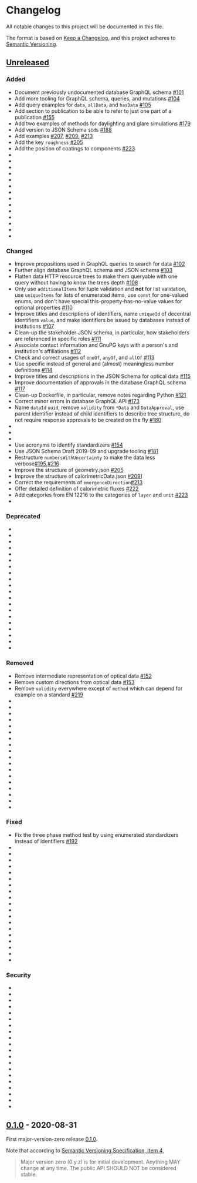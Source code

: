 # Changelog

All notable changes to this project will be documented in this file.

The format is based on
[Keep a Changelog](https://keepachangelog.com/en/1.0.0/),
and this project adheres to
[Semantic Versioning](https://semver.org/spec/v2.0.0.html).

## [Unreleased]

### Added

- Document previously undocumented database GraphQL schema [#101](https://github.com/ise621/building-envelope-data/pull/101)
- Add more tooling for GraphQL schema, queries, and mutations [#104](https://github.com/ise621/building-envelope-data/pull/104)
- Add query examples for `data`, `allData`, and `hasData` [#105](https://github.com/ise621/building-envelope-data/pull/105)
- Add section to publication to be able to refer to just one part of a publication [#155](https://github.com/ise621/building-envelope-data/pull/155)
- Add two examples of methods for daylighting and glare simulations [#179](https://github.com/ise621/building-envelope-data/pull/179)
- Add version to JSON Schema `$id`s [#188](https://github.com/ise621/building-envelope-data/pull/188)
- Add examples [#207](https://github.com/ise621/building-envelope-data/pull/207), [#209](https://github.com/ise621/building-envelope-data/pull/209), [#213](https://github.com/ise621/building-envelope-data/pull/213)
- Add the key `roughness` [#205](https://github.com/ise621/building-envelope-data/pull/205)
- Add the position of coatings to components [#223](https://github.com/ise621/building-envelope-data/pull/223)
-
-
-
-
-
-
-
-
-
-
-
-
-
-

### Changed

- Improve propositions used in GraphQL queries to search for data [#102](https://github.com/ise621/building-envelope-data/pull/102)
- Further align database GraphQL schema and JSON schema [#103](https://github.com/ise621/building-envelope-data/pull/103)
- Flatten data HTTP resource trees to make them queryable with one query without having to know the trees depth [#108](https://github.com/ise621/building-envelope-data/pull/108)
- Only use `additionalItems` for tuple validation and **not** for list validation, use `uniqueItems` for lists of enumerated items, use `const` for one-valued enums, and don't have special this-property-has-no-value values for optional properties [#110](https://github.com/ise621/building-envelope-data/pull/110)
- Improve titles and descriptions of identifiers, name `uniqueId` of decentral identifiers `value`, and make identifiers be issued by databases instead of institutions [#107](https://github.com/ise621/building-envelope-data/pull/107)
- Clean-up the stakeholder JSON schema, in particular, how stakeholders are referenced in specific roles [#111](https://github.com/ise621/building-envelope-data/pull/111)
- Associate contact information and GnuPG keys with a person's and institution's affiliations [#112](https://github.com/ise621/building-envelope-data/pull/112)
- Check and correct usages of `oneOf`, `anyOf`, and `allOf` [#113](https://github.com/ise621/building-envelope-data/pull/113)
- Use specific instead of general and (almost) meaningless number definitions [#114](https://github.com/ise621/building-envelope-data/pull/114)
- Improve titles and descriptions in the JSON Schema for optical data [#115](https://github.com/ise621/building-envelope-data/pull/115)
- Improve documentation of approvals in the database GraphQL schema [#117](https://github.com/ise621/building-envelope-data/pull/117)
- Clean-up Dockerfile, in particular, remove notes regarding Python [#121](https://github.com/ise621/building-envelope-data/pull/121)
- Correct minor errors in database GraphQL API [#173](https://github.com/ise621/building-envelope-data/pull/173)
- Name `dataId` `uuid`, remove `validity` from `*Data` and `DataApproval`, use parent identifier instead of child identifiers to describe tree structure, do not require response approvals to be created on the fly [#180](https://github.com/ise621/building-envelope-data/pull/180)
-
-
-
- Use acronyms to identify standardizers [#154](https://github.com/ise621/building-envelope-data/pull/154)
- Use JSON Schema Draft 2019-09 and upgrade tooling [#181](https://github.com/ise621/building-envelope-data/pull/181)
- Restructure `numbersWithUncertainty` to make the data less verbose[#195](https://github.com/ise621/building-envelope-data/pull/195),[#216](https://github.com/ise621/building-envelope-data/pull/216)
- Improve the structure of geometry.json [#205](https://github.com/ise621/building-envelope-data/pull/205)
- Improve the structure of calorimetricData.json [#209](https://github.com/ise621/building-envelope-data/pull/209)]
- Correct the requirements of `emergenceDirection`[#213](https://github.com/ise621/building-envelope-data/pull/213)
- Offer detailed definition of calorimetric fluxes [#222](https://github.com/ise621/building-envelope-data/pull/222)
- Add categories from EN 12216 to the categories of `layer` and `unit` [#223](https://github.com/ise621/building-envelope-data/pull/223)
-

### Deprecated

-
-
-
-
-
-
-
-
-
-
-
-
-
-
-
-
-
-
-
-

### Removed

- Remove intermediate representation of optical data [#152](https://github.com/ise621/building-envelope-data/pull/152)
- Remove custom directions from optical data [#153](https://github.com/ise621/building-envelope-data/pull/153)
- Remove `validity` everywhere except of `method` which can depend for example on a standard [#219](https://github.com/ise621/building-envelope-data/pull/219)
-
-
-
-
-
-
-
-
-
-
-
-
-
-
-
-
-
-

### Fixed

- Fix the three phase method test by using enumerated standardizers instead of identifiers [#192](https://github.com/ise621/building-envelope-data/pull/192)
-
-
-
-
-
-
-
-
-
-
-
-
-
-
-
-
-
-
-

### Security

-
-
-
-
-
-
-
-
-
-
-
-
-
-
-
-
-
-
-
-

## [0.1.0] - 2020-08-31

First major-version-zero release
[0.1.0](https://semver.org/#how-should-i-deal-with-revisions-in-the-0yz-initial-development-phase).

Note that according to
[Semantic Versioning Specification, Item 4](https://semver.org/#spec-item-4),

> Major version zero (0.y.z) is for initial development. Anything MAY change at
> any time. The public API SHOULD NOT be considered stable.

[unreleased]: https://github.com/ise621/building-envelope-data/compare/v0.1.0...HEAD
[0.1.0]: https://github.com/ise621/building-envelope-data/releases/tag/v0.1.0
